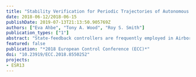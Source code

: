```yaml
---
title: "Stability Verification for Periodic Trajectories of Autonomous Kite Power Systems"
date: 2018-06-12/2018-06-15
publishDate: 2019-07-13T21:13:50.905769Z
authors: ["Eva Ahbe", "Tony A. Wood", "Roy S. Smith"]
publication_types: ["1"]
abstract: "State-feedback controllers are frequently employed in Airborne Wind Energy systems to follow reference flight paths. In this paper we compute the region of attraction (ROA) of path-stabilizing feedback gains around a periodic trajectory as typically flown by a power generating kite. The feedback gains are obtained from applying a time-varying periodic Linear Quadratic Regulator to the system expressed in transversal coordinates. To compute the ROA we formulate Lyapunov stability conditions which we verify by Sum-of-Squares programs. These programs are posed as an optimization problem for which we compare various definitions of the cost function representing the size of the ROA. In a numeric case study we demonstrate that the maximization of an expanding ellipse inside of quartic Lyapunov functions leads to significantly larger verified ROAs compared to the standard approach of optimizing over the scaling of the sublevel set of a quadratic Lyapunov function."
featured: false
publication: "*2018 European Control Conference (ECC)*"
doi: "10.23919/ECC.2018.8550252"
projects:
- ESR13
---
```


